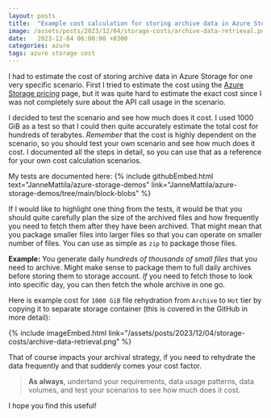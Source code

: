```yaml
---
layout: posts
title:  "Example cost calculation for storing archive data in Azure Storage"
image: /assets/posts/2023/12/04/storage-costs/archive-data-retrieval.png
date:   2023-12-04 06:00:00 +0300
categories: azure
tags: azure storage cost
---
```

I had to estimate the cost of storing archive data in Azure Storage
for one very specific scenario.
First I tried to estimate the cost using the
[Azure Storage pricing](https://azure.microsoft.com/en-us/pricing/details/storage/blobs/)
page, but it was quite hard to estimate the exact cost since 
I was not completely sure about the API call usage in the scenario.

I decided to test the scenario and see how much does it cost.
I used 1000 GiB as a test so that I could then quite accurately estimate the total cost
for hundreds of terabytes.
_Remember_ that the cost is highly dependent on the scenario, so you should
test your own scenario and see how much does it cost.
I documented all the steps in detail,
so you can use that as a reference for your own cost calculation scenarios.

My tests are documented here:
{% include githubEmbed.html text="JanneMattila/azure-storage-demos" link="JanneMattila/azure-storage-demos/tree/main/block-blobs" %}

If I would like to highlight one thing from the tests, it would be that you should
quite carefully plan the size of the archived files and how frequently you
need to fetch them after they have been archived.
That might mean that you package smaller files into larger files so that you
can operate on smaller number of files. You can use as simple as `zip` to package those files.

**Example:** You generate daily _hundreds of thousands of small files_ that you need to archive.
Might make sense to package them to full daily archives before storing them to storage account.
_If_ you need to fetch those to look into specific day, you can then fetch the whole archive in one go.

Here is example cost for `1000 GiB` file rehydration from `Archive` to `Hot` tier by copying it to separate storage container (this is covered in the GitHub in more detail):

{% include imageEmbed.html link="/assets/posts/2023/12/04/storage-costs/archive-data-retrieval.png" %}

That of course impacts your archival strategy, if you need to rehydrate the data frequently
and that suddenly comes your cost factor.

> **As always**, undertand your requirements, data usage patterns, data volumes, and 
> test your scenarios to see how much does it cost.

I hope you find this useful!
